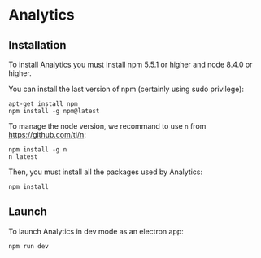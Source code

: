 # Analytics

## Installation

To install Analytics you must install npm 5.5.1 or higher and node 8.4.0 or higher.

You can install the last version of npm (certainly using sudo privilege):
```
apt-get install npm
npm install -g npm@latest
```

To manage the node version, we recommand to use `n` from https://github.com/tj/n:
```
npm install -g n
n latest
```

Then, you must install all the packages used by Analytics:
```
npm install
```

## Launch
To launch Analytics in dev mode as an electron app:
```
npm run dev
```
